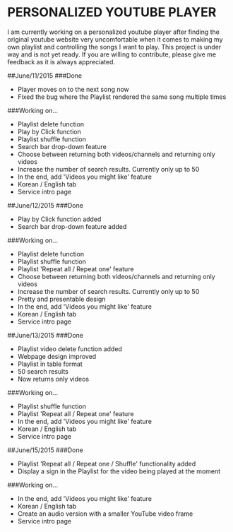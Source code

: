 # PERSONALIZED YOUTUBE PLAYER
I am currently working on a personalized youtube player after finding the original youtube website very uncomfortable when it comes to making my own playlist and controlling the songs I want to play. This project is under way and is not yet ready. If you are willing to contribute, please give me feedback as it is always appreciated.

##June/11/2015
###Done
* Player moves on to the next song now
* Fixed the bug where the Playlist rendered the same song multiple times

###Working on...
* Playlist delete function
* Play by Click function
* Playlist shuffle function
* Search bar drop-down feature
* Choose between returning both videos/channels and returning only videos
* Increase the number of search results. Currently only up to 50
* In the end, add 'Videos you might like' feature
* Korean / English tab
* Service intro page

##June/12/2015
###Done
* Play by Click function added
* Search bar drop-down feature added

###Working on...
* Playlist delete function
* Playlist shuffle function
* Playlist 'Repeat all / Repeat one' feature
* Choose between returning both videos/channels and returning only videos
* Increase the number of search results. Currently only up to 50
* Pretty and presentable design
* In the end, add 'Videos you might like' feature
* Korean / English tab
* Service intro page

##June/13/2015
###Done
* Playlist video delete function added
* Webpage design improved
* Playlist in table format
* 50 search results
* Now returns only videos

###Working on...
* Playlist shuffle function
* Playlist 'Repeat all / Repeat one' feature
* In the end, add 'Videos you might like' feature
* Korean / English tab
* Service intro page

##June/15/2015
###Done
* Playlist 'Repeat all / Repeat one / Shuffle' functionality added
* Display a sign in the Playlist for the video being played at the moment

###Working on...
* In the end, add 'Videos you might like' feature
* Korean / English tab
* Create an audio version with a smaller YouTube video frame
* Service intro page
